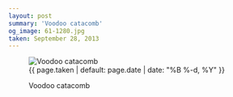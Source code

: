 ```yaml
---
layout: post
summary: 'Voodoo catacomb'
og_image: 61-1280.jpg
taken: September 28, 2013
---
```


<figure class="post" data-src="{{ site.assets_url }}/{{ page.og_image }}" data-sub-html='#caption-{{ page.id | remove_first: "/" }}'>
<img alt="Voodoo catacomb" sizes="(min-width: 700px) 50vw, calc(100vw - 2rem)" src="{{ site.assets_url }}/61-640.jpg" srcset="{{ site.assets_url }}/61-1280.jpg 1280w, {{ site.assets_url }}/61-960.jpg 960w, {{ site.assets_url }}/61-640.jpg 640w, {{ site.assets_url }}/61-320.jpg 320w"/>
<figcaption id='caption-{{ page.id | remove_first: "/" }}'>
<time>{{ page.taken | default: page.date | date: "%B %-d, %Y" }}</time>
<p>Voodoo catacomb</p>
</figcaption>
</figure>
